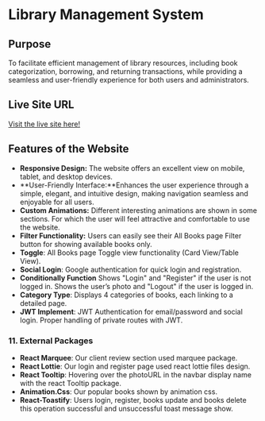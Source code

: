 # Library Management System

## Purpose
To facilitate efficient management of library resources, including book categorization, borrowing, and returning transactions, while providing a seamless and user-friendly experience for both users and administrators.

##  Live Site URL
[Visit the live site here!](https://batch10-assignment11-projects.web.app)

##  Features of the Website
- **Responsive Design:** The website offers an excellent view on mobile, tablet, and desktop devices.
- **User-Friendly Interface:**Enhances the user experience through a simple, elegant, and intuitive      design, making navigation seamless and enjoyable for all users.
- **Custom Animations:** Different interesting animations are shown in some sections. For which the user will feel attractive and comfortable to use the website.
- **Filter Functionality:** Users can easily see their All Books page Filter button for showing available books only.
- **Toggle**: All Books page Toggle view functionality (Card View/Table View).
- **Social Login**: Google authentication for quick login and registration.
- **Conditionally Function** Shows "Login" and "Register" if the user is not logged in.
Shows the user’s photo and "Logout" if the user is logged in.
- **Category Type**:  Displays 4 categories of books, each linking to a detailed page.
- **JWT Implement**:  JWT Authentication for email/password and social login. Proper handling of private routes with JWT.

### 11. **External Packages**
- **React Marquee**: Our client review section used marquee package.
- **React Lottie**: Our login and register page used react lottie files design.
- **React Tooltip**: Hovering over the photoURL in the navbar display name with the react Tooltip package.
- **Animation.Css**: Our popular books shown by animation css.
- **React-Toastify**: Users login, register, books update and books delete this operation successful and unsuccessful toast message show.